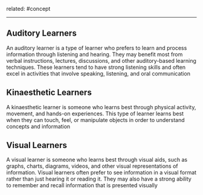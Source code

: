 related: #concept 

---
## Auditory Learners
An auditory learner is a type of learner who prefers to learn and process information through listening and hearing. They may benefit most from verbal instructions, lectures, discussions, and other auditory-based learning techniques. These learners tend to have strong listening skills and often excel in activities that involve speaking, listening, and oral communication

## Kinaesthetic Learners
A kinaesthetic learner is someone who learns best through physical activity, movement, and hands-on experiences. This type of learner learns best when they can touch, feel, or manipulate objects in order to understand concepts and information

## Visual Learners
A visual learner is someone who learns best through visual aids, such as graphs, charts, diagrams, videos, and other visual representations of information. Visual learners often prefer to see information in a visual format rather than just hearing it or reading it. They may also have a strong ability to remember and recall information that is presented visually
